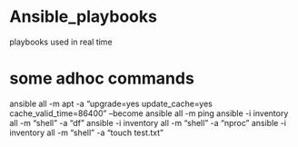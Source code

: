 # Ansible_playbooks
playbooks used in real time 

# some adhoc commands
ansible all -m apt -a “upgrade=yes update_cache=yes cache_valid_time=86400” –become
ansible all -m ping 
ansible -i inventory all -m “shell” -a “df”
ansible -i inventory all -m “shell” -a “nproc”
ansible -i inventory all -m “shell” -a “touch test.txt”
